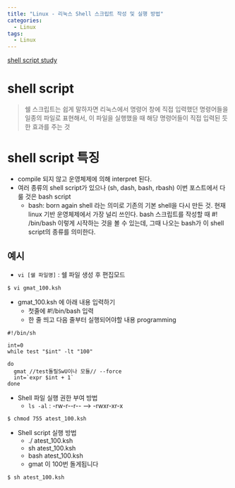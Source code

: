```yaml
---
title: "Linux - 리눅스 Shell 스크립트 작성 및 실행 방법"
categories:
  - Linux
tags:
  - Linux
---
```


[shell script study](https://quizee-ab.tistory.com/16)

# shell script
> 쉘 스크립트는 쉽게 말하자면 리눅스에서 명령어 창에 직접 입력했던 명령어들을 일종의 파일로 표현해서, 이 파일을 실행했을 때 해당 명령어들이 직접 입력된 듯한 효과를 주는 것

# shell script 특징
- compile 되지 않고 운영체제에 의해 interpret 된다.
- 여러 종류의 shell script가 있으나 (sh, dash, bash, rbash) 이번 포스트에서 다룰 것은 bash script
    - bash: born again shell 라는 의미로 기존의 기본 shell을 다시 만든 것. 현재 linux 기반 운영체제에서 가장 널리 쓰인다. bash 스크립트를 작성할 때 #! /bin/bash 이렇게 시작하는 것을 볼 수 있는데, 그때 나오는 bash가 이 shell script의 종류를 의미한다.

## 예시

- `vi [쉘 파일명]` : 쉘 파일 생성 후 편집모드
```console
$ vi gmat_100.ksh
```

- gmat_100.ksh 에 아래 내용 입력하기
    - 첫줄에 #!/bin/bash 입력
    - 한 줄 띄고 다음 줄부터 실행되어야할 내용 programming

```
#!/bin/sh

int=0
while test "$int" -lt "100"

do
  gmat //test돌릴SwU이나 모듈// --force
  int=`expr $int + 1`
done
```

- Shell 파일 실행 권한 부여 방법
    - `ls -al` : -rw-r--r--  --> -rwxr-xr-x

```console
$ chmod 755 atest_100.ksh
```

- Shell script 실행 방법
    - ./ atest_100.ksh
    - sh atest_100.ksh
    - bash atest_100.ksh
    - gmat 이 100번 돌게됩니다
```console
$ sh atest_100.ksh
```
